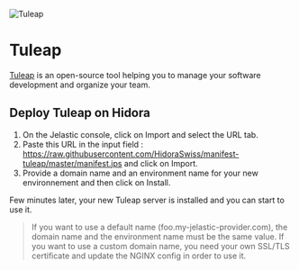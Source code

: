 ![Tuleap](https://www.tuleap.org/assets/img/logo-tuleap-flat-orange-black.svg)

# Tuleap
[Tuleap](https://www.tuleap.org/) is an open-source tool helping you to manage your software development and organize your team.

## Deploy Tuleap on Hidora

1. On the Jelastic console, click on Import and select the URL tab.
2. Paste this URL in the input field : https://raw.githubusercontent.com/HidoraSwiss/manifest-tuleap/master/manifest.jps and click on Import.
3. Provide a domain name and an environment name for your new environnement and then click on Install.

Few minutes later, your new Tuleap server is installed and you can start to use it.

> If you want to use a default name (foo.my-jelastic-provider.com), the domain name and the environment name must be the same value. If you want to use a custom domain name, you need your own SSL/TLS certificate and update the NGINX config in order to use it.
